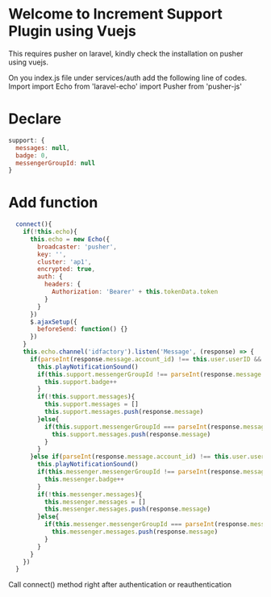 # Welcome to Increment Support Plugin using Vuejs

This requires pusher on laravel, kindly check the installation on pusher using vuejs.

On you index.js file under services/auth add the following line of codes.
Import
import Echo from 'laravel-echo'
import Pusher from 'pusher-js'

# Declare
```javascript
support: {
  messages: null,
  badge: 0,
  messengerGroupId: null
}
```

# Add function
```javascript
  connect(){
    if(!this.echo){
      this.echo = new Echo({
        broadcaster: 'pusher',
        key: '',
        cluster: 'ap1',
        encrypted: true,
        auth: {
          headers: {
            Authorization: 'Bearer' + this.tokenData.token
          }
        }
      })
      $.ajaxSetup({
        beforeSend: function() {}
      })
    }
    this.echo.channel('idfactory').listen('Message', (response) => {
      if(parseInt(response.message.account_id) !== this.user.userID && response.message.status === 'support'){
        this.playNotificationSound()
        if(this.support.messengerGroupId !== parseInt(response.message.messenger_group_id) && this.support.messengerGroupId !== null){
          this.support.badge++
        }
        if(!this.support.messages){
          this.support.messages = []
          this.support.messages.push(response.message)
        }else{
          if(this.support.messengerGroupId === parseInt(response.message.messenger_group_id)){
            this.support.messages.push(response.message)
          }
        }
      }else if(parseInt(response.message.account_id) !== this.user.userID && response.message.status !== 'support'){
        this.playNotificationSound()
        if(this.messenger.messengerGroupId !== parseInt(response.message.messenger_group_id) && this.messenger.messengerGroupId !== null){
          this.messenger.badge++
        }
        if(!this.messenger.messages){
          this.messenger.messages = []
          this.messenger.messages.push(response.message)
        }else{
          if(this.messenger.messengerGroupId === parseInt(response.message.messenger_group_id)){
            this.messenger.messages.push(response.message)
          }
        }
      }
    })
  }
  ```
  Call connect() method right after authentication or reauthentication
  
